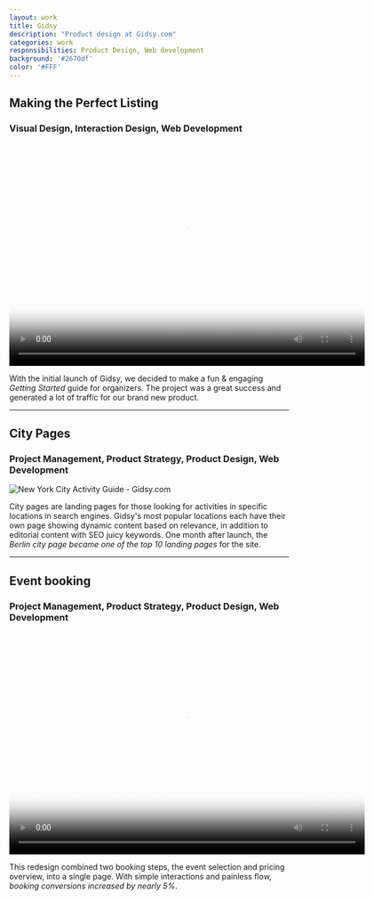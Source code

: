 ```yaml
---
layout: work
title: Gidsy
description: "Product design at Gidsy.com"
categories: work
responsibilities: Product Design, Web development
background: '#2670df'
color: '#FFF'
---
```


<h2>Making the Perfect Listing</h2>
<h3>Visual Design, Interaction Design, Web Development</h3>

<div>
  <video id="making_the_perfect_listing" class="browser_img" title="Making the Perfect Listing - Gidsy.com"
    preload="auto" width="640" height="400" poster="{{ site.root }}/work/gidsy/PerfectListing.jpg" data-setup="{}">
    <source src="{{ site.root }}/work/gidsy/PerfectListing.mp4" type='video/mp4'>
    <source src="{{ site.root }}/work/gidsy/PerfectListing.webm" type='video/webm'>
  </video>
</div>

With the initial launch of Gidsy, we decided to make a fun & engaging <em>Getting Started</em> guide for organizers. The project was a great success and generated a lot of traffic for our brand new product.

<hr/>

<h2>City Pages</h2>
<h3>Project Management, Product Strategy, Product Design, Web Development</h3>

<div>
  <img src="{{ site.root }}/work/gidsy/nyc-gidsy.jpg" class="browser_img" title="New York City Activity Guide - Gidsy.com" />
</div>

City pages are landing pages for those looking for activities in specific locations in search engines. Gidsy's most popular locations each have their own page showing dynamic content based on relevance, in addition to editorial content with SEO juicy keywords. One month after launch, the <em>Berlin city page became one of the top 10 landing pages</em> for the site.

<hr/>

<h2>Event booking</h2>
<h3>Project Management, Product Strategy, Product Design, Web Development</h3>

<div>
  <video id="booking_flow" class="browser_img" title="Select event - Gidsy.com"
    preload="auto" width="640" height="400" poster="{{ site.root }}/work/gidsy/bookingflow.png"
    data-setup="{}">
    <source src="{{ site.root }}/work/gidsy/bookingflow.mp4" type='video/mp4'>
    <source src="{{ site.root }}/work/gidsy/bookingflow.webm" type='video/webm'>
  </video>
</div>

This redesign combined two booking steps, the event selection and pricing overview, into a single page. With simple interactions and painless flow, <em>booking conversions increased by nearly 5%</em>.
